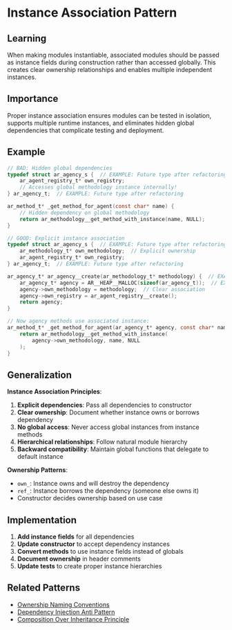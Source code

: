 # Instance Association Pattern

## Learning
When making modules instantiable, associated modules should be passed as instance fields during construction rather than accessed globally. This creates clear ownership relationships and enables multiple independent instances.

## Importance
Proper instance association ensures modules can be tested in isolation, supports multiple runtime instances, and eliminates hidden global dependencies that complicate testing and deployment.

## Example
```c
// BAD: Hidden global dependencies
typedef struct ar_agency_s {  // EXAMPLE: Future type after refactoring
    ar_agent_registry_t* own_registry;
    // Accesses global methodology instance internally!
} ar_agency_t;  // EXAMPLE: Future type after refactoring

ar_method_t* _get_method_for_agent(const char* name) {
    // Hidden dependency on global methodology
    return ar_methodology__get_method_with_instance(name, NULL);  
}

// GOOD: Explicit instance association
typedef struct ar_agency_s {  // EXAMPLE: Future type after refactoring
    ar_methodology_t* own_methodology;  // Explicit ownership
    ar_agent_registry_t* own_registry;
} ar_agency_t;  // EXAMPLE: Future type after refactoring

ar_agency_t* ar_agency__create(ar_methodology_t* methodology) {  // EXAMPLE: Future function
    ar_agency_t* agency = AR__HEAP__MALLOC(sizeof(ar_agency_t));  // EXAMPLE: Using future type
    agency->own_methodology = methodology;  // Clear association
    agency->own_registry = ar_agent_registry__create();
    return agency;
}

// Now agency methods use associated instance:
ar_method_t* _get_method_for_agent(ar_agency_t* agency, const char* name) {  // EXAMPLE: Using future type
    return ar_methodology__get_method_with_instance(
        agency->own_methodology, name, NULL
    );
}
```

## Generalization
**Instance Association Principles**:
1. **Explicit dependencies**: Pass all dependencies to constructor
2. **Clear ownership**: Document whether instance owns or borrows dependency
3. **No global access**: Never access global instances from instance methods
4. **Hierarchical relationships**: Follow natural module hierarchy
5. **Backward compatibility**: Maintain global functions that delegate to default instance

**Ownership Patterns**:
- `own_`: Instance owns and will destroy the dependency
- `ref_`: Instance borrows the dependency (someone else owns it)
- Constructor decides ownership based on use case

## Implementation
1. **Add instance fields** for all dependencies
2. **Update constructor** to accept dependency instances
3. **Convert methods** to use instance fields instead of globals
4. **Document ownership** in header comments
5. **Update tests** to create proper instance hierarchies

## Related Patterns
- [Ownership Naming Conventions](ownership-naming-conventions.md)
- [Dependency Injection Anti Pattern](dependency-injection-anti-pattern.md)
- [Composition Over Inheritance Principle](composition-over-inheritance-principle.md)